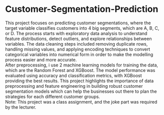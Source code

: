 # Customer-Segmentation-Prediction

This project focuses on predicting customer segmentations, where the target variable classifies customers into 4 big segments, which are A, B, C, or D. The process starts with exploratory data analysis to understand feature distributions, detect outliers, and explore relationships between variables. The data cleaning steps included removing duplicate rows, handling missing values, and applying encoding techniques to convert categorical variables into numerical form in order to make the modelling process easier and more accurate.  
After preprocessing, i use 2 machine learning models for training the data, which are the Random Forest and XGBoost. The model performance was evaluated using accuracy and classification metrics, with XGBoost providing the best results. This project highlights the importance of data preprocessing and feature engineering in building robust customer segmentation models which can help the businesses out there to plan the strategies for each different customer groups.  
Note: This project was a class assignment, and the joke part was required by the lecturer.

